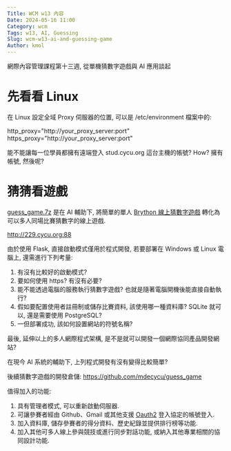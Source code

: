 ```yaml
---
Title: WCM w13 內容
Date: 2024-05-16 11:00
Category: wcm
Tags: w13, AI, Guessing
Slug: wcm-w13-ai-and-guessing-game
Author: kmol
---
```


網際內容管理課程第十三週, 從單機猜數字遊戲與 AI 應用談起

<!-- PELICAN_END_SUMMARY -->

# 先看看 Linux 

在 Linux 設定全域 Proxy 伺服器的位置, 可以是 /etc/environment 檔案中的:

http_proxy="http://your_proxy_server:port"
https_proxy="http://your_proxy_server:port"

能不能讓每一位學員都擁有遠端登入 stud.cycu.org 這台主機的帳號? How? 擁有帳號, 然後呢?

# 猜猜看遊戲

<a href="./../downloads/guess_game.7z">guess_game.7z</a> 是在 AI 輔助下, 將簡單的單人 [Brython 線上猜數字遊戲](https://mde.tw/wcm2024/content/Brython.html?src=https://gist.githubusercontent.com/mdecycu/aaced903b90465ed1718edb68e3d10a6/raw/cfce17938843e1f9a9be75d0cf2c2dee7c702291/guess_game.py) 轉化為可以多人同場比賽猜數字的線上遊戲.

<http://229.cycu.org:88>

由於使用 Flask, 直接啟動模式僅用於程式開發, 若要部署在 Windows 或 Linux 電腦上, 還需進行下列考量:

1. 有沒有比較好的啟動模式?
2. 要如何使用 https? 有沒有必要?
3. 能不能透過電腦的服務執行猜數字遊戲? 也就是隨著電腦開機後能直接自動執行?
4. 假如要配置使用者註冊制或儲存比賽資料, 該使用哪一種資料庫? SQLite 就可以, 還是需要使用 PostgreSQL?
5. 一但部署成功, 該如何設置網站的符號名稱?

最後, 延伸以上的多人網際程式架構, 是不是就可以開發一個網際協同產品開發網站?

在現今 AI 系統的輔助下, 上列程式開發有沒有變得比較簡單?

後續猜數字遊戲的開發倉儲: <https://github.com/mdecycu/guess_game>

值得加入的功能:

1. 具有管理者模式, 可以重新啟動伺服器.
2. 可讓參賽者經由 Github、Gmail 或其他支援 [Oauth2](https://developers.google.com/identity/protocols/oauth2) 登入協定的帳號登入.
3. 加入資料庫, 儲存參賽者的得分資料、歷史紀錄並提供排行榜等功能.
4. 加入其他可多人線上參與競技或進行同步對話功能, 或納入其他專業相關的協同設計功能.
